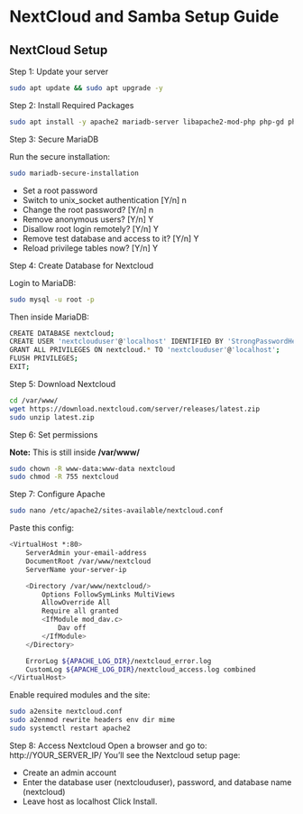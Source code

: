# NextCloud and Samba Setup Guide

## NextCloud Setup

Step 1: Update your server

```bash
sudo apt update && sudo apt upgrade -y
```

Step 2: Install Required Packages

```bash
sudo apt install -y apache2 mariadb-server libapache2-mod-php php-gd php-json php-mysql php-curl php-mbstring php-intl php-imagick php-xml php-zip unzip wget
```

Step 3: Secure MariaDB

Run the secure installation:

```bash
sudo mariadb-secure-installation
```

- Set a root password
- Switch to unix_socket authentication [Y/n] n
- Change the root password? [Y/n] n
- Remove anonymous users? [Y/n] Y
- Disallow root login remotely? [Y/n] Y
- Remove test database and access to it? [Y/n] Y
- Reload privilege tables now? [Y/n] Y

Step 4: Create Database for Nextcloud

Login to MariaDB:

```bash
sudo mysql -u root -p
```

Then inside MariaDB:

```bash
CREATE DATABASE nextcloud;
CREATE USER 'nextclouduser'@'localhost' IDENTIFIED BY 'StrongPasswordHere';
GRANT ALL PRIVILEGES ON nextcloud.* TO 'nextclouduser'@'localhost';
FLUSH PRIVILEGES;
EXIT;
```

Step 5: Download Nextcloud

```bash
cd /var/www/
wget https://download.nextcloud.com/server/releases/latest.zip
sudo unzip latest.zip
```

Step 6: Set permissions

**Note:** This is still inside **/var/www/**

```bash
sudo chown -R www-data:www-data nextcloud
sudo chmod -R 755 nextcloud
```

Step 7: Configure Apache

```bash
sudo nano /etc/apache2/sites-available/nextcloud.conf
```

Paste this config:

```bash
<VirtualHost *:80>
    ServerAdmin your-email-address
    DocumentRoot /var/www/nextcloud
    ServerName your-server-ip

    <Directory /var/www/nextcloud/>
        Options FollowSymLinks MultiViews
        AllowOverride All
        Require all granted
        <IfModule mod_dav.c>
            Dav off
        </IfModule>
    </Directory>

    ErrorLog ${APACHE_LOG_DIR}/nextcloud_error.log
    CustomLog ${APACHE_LOG_DIR}/nextcloud_access.log combined
</VirtualHost>
```

Enable required modules and the site:

```bash
sudo a2ensite nextcloud.conf
sudo a2enmod rewrite headers env dir mime
sudo systemctl restart apache2
```

Step 8: Access Nextcloud
Open a browser and go to:
http://YOUR_SERVER_IP/
You’ll see the Nextcloud setup page:

- Create an admin account
- Enter the database user (nextclouduser), password, and database name (nextcloud)
- Leave host as localhost
  Click Install.
